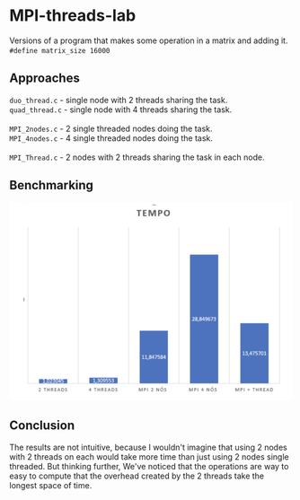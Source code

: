 # MPI-threads-lab
Versions of a program that makes some operation in a matrix and adding it.
`#define matrix_size 16000`

## Approaches 
`duo_thread.c` - single node with 2 threads sharing the task.<br/>
`quad_thread.c` - single node with 4 threads sharing the task.<br/>
<br/>
`MPI_2nodes.c` - 2 single threaded nodes doing the task.<br/>
`MPI_4nodes.c` - 4 single threaded nodes doing the task.<br/>
<br/>
`MPI_Thread.c` - 2 nodes with 2 threads sharing the task in each node.<br/>

## Benchmarking

![alt tag](benchmark.png)

## Conclusion
The results are not intuitive, because I wouldn't imagine that using 2 nodes with 2 threads on each would take more time than just using 2 nodes single threaded. But thinking further, We've noticed that the operations are way to easy to compute that the overhead created by the 2 threads take the longest space of time.

